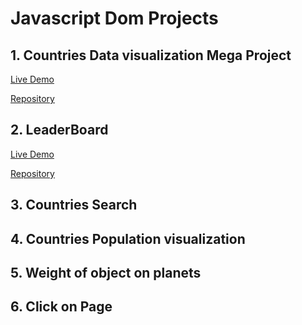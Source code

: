 # Javascript Dom Projects
## 1. Countries Data visualization Mega Project

[Live Demo](https://coutriesdataapjcr.netlify.app/)

[Repository](./Dom%20Mega%20Project/readme.md)

## 2. LeaderBoard 
[Live Demo](https://leaderboardapjcr.netlify.app/)

[Repository](./leadboard/readme.md)

## 3. Countries Search
## 4. Countries Population visualization
## 5. Weight of object on planets
## 6. Click on Page